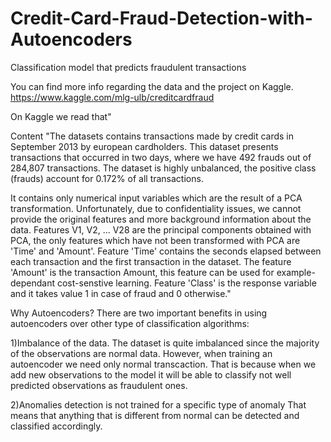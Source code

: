 # Credit-Card-Fraud-Detection-with-Autoencoders
Classification model that predicts fraudulent transactions 

You can find more info regarding the data and the project on Kaggle.
https://www.kaggle.com/mlg-ulb/creditcardfraud

On Kaggle we read that"

Content
"The datasets contains transactions made by credit cards in September 2013 by european cardholders. This dataset presents transactions that occurred in two days, where we have 492 frauds out of 284,807 transactions. The dataset is highly unbalanced, the positive class (frauds) account for 0.172% of all transactions.

It contains only numerical input variables which are the result of a PCA transformation. Unfortunately, due to confidentiality issues, we cannot provide the original features and more background information about the data. Features V1, V2, ... V28 are the principal components obtained with PCA, the only features which have not been transformed with PCA are 'Time' and 'Amount'. Feature 'Time' contains the seconds elapsed between each transaction and the first transaction in the dataset. The feature 'Amount' is the transaction Amount, this feature can be used for example-dependant cost-senstive learning. Feature 'Class' is the response variable and it takes value 1 in case of fraud and 0 otherwise."

Why Autoencoders?
There are two important benefits in using autoencoders over other type of classification algorithms:

1)Imbalance of the data.
The dataset is quite imbalanced since the majority of the observations are normal data.
However, when training an autoencoder we need only normal transcaction. That is because when we add new observations to the model it will be able to classify not well predicted observations as fraudulent ones. 

2)Anomalies detection is not trained for a specific type of anomaly
That means that anything that is different from normal can be detected and classified accordingly. 
